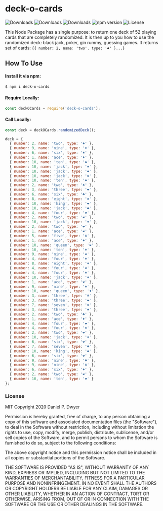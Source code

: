 # deck-o-cards

![Downloads](https://img.shields.io/npm/dw/deck-o-cards.svg)
![Downloads](https://img.shields.io/npm/dm/deck-o-cards.svg)
![Downloads](https://img.shields.io/npm/dt/deck-o-cards.svg)
![npm version](https://img.shields.io/npm/v/deck-o-cards.svg)
![License](https://img.shields.io/npm/l/deck-o-cards.svg)


This Node Package has a single purpose: to return one deck of 52 playing cards that are completely randomized. It is then up to you how to use the randomized deck: black jack, poker, gin rummy, guessing games. It returns set of cards: `{{ number: 2, name: 'two', type: '♠️' }...}`

## How To Use
#### Install it via npm:
```bash
$ npm i deck-o-cards
```
#### Require Locally:
```js
const deckOCards = require('deck-o-cards');
```
#### Call Locally:
```js
const deck = deckOCards.randomizedDeck();

deck = {
  { number: 2, name: 'two', type: '♠️' },
  { number: 9, name: 'nine', type: '♦️' },
  { number: 6, name: 'six', type: '♠️' },
  { number: 1, name: 'ace', type: '♦️' },
  { number: 10, name: 'ten', type: '♣️' },
  { number: 10, name: 'jack', type: '♠️' },
  { number: 10, name: 'jack', type: '♠️' },
  { number: 10, name: 'jack', type: '❤️' },
  { number: 10, name: 'ten', type: '♠️' },
  { number: 2, name: 'two', type: '♠️' },
  { number: 3, name: 'three', type: '❤️' },
  { number: 6, name: 'six', type: '♣️' },
  { number: 8, name: 'eight', type: '♠️' },
  { number: 10, name: 'king', type: '❤️' },
  { number: 10, name: 'jack', type: '♣️' },
  { number: 4, name: 'four', type: '❤️' },
  { number: 2, name: 'two', type: '❤️' },
  { number: 10, name: 'jack', type: '♦️' },
  { number: 2, name: 'two', type: '❤️' },
  { number: 1, name: 'ace', type: '❤️' },
  { number: 5, name: 'five', type: '♣️' },
  { number: 1, name: 'ace', type: '♠️' },
  { number: 10, name: 'queen', type: '❤️' },
  { number: 10, name: 'ten', type: '♦️' },
  { number: 9, name: 'nine', type: '❤️' },
  { number: 4, name: 'four', type: '♦️' },
  { number: 8, name: 'eight', type: '♦️' },
  { number: 4, name: 'four', type: '❤️' },
  { number: 4, name: 'four', type: '♠️' },
  { number: 10, name: 'jack', type: '♦️' },
  { number: 1, name: 'ace', type: '❤️' },
  { number: 9, name: 'nine', type: '♠️' },
  { number: 10, name: 'queen', type: '♦️' },
  { number: 3, name: 'three', type: '♣️' },
  { number: 3, name: 'three', type: '❤️' },
  { number: 7, name: 'seven', type: '❤️' },
  { number: 3, name: 'three', type: '♠️' },
  { number: 2, name: 'two', type: '♣️' },
  { number: 1, name: 'ace', type: '♦️' },
  { number: 4, name: 'four', type: '❤️' },
  { number: 4, name: 'four', type: '♠️' },
  { number: 2, name: 'two', type: '❤️' },
  { number: 10, name: 'jack', type: '♦️' },
  { number: 6, name: 'six', type: '❤️' },
  { number: 7, name: 'seven', type: '♣️' },
  { number: 10, name: 'king', type: '♠️' },
  { number: 6, name: 'six', type: '❤️' },
  { number: 9, name: 'nine', type: '♣️' },
  { number: 9, name: 'nine', type: '♣️' },
  { number: 6, name: 'six', type: '♠️' },
  { number: 2, name: 'two', type: '❤️' },
  { number: 10, name: 'ten', type: '❤️' }
};
```

### License

MIT Copyright 2020 Daniel P. Dwyer

Permission is hereby granted, free of charge, to any person obtaining a copy of this software and associated documentation files (the "Software"), to deal in the Software without restriction, including without limitation the rights to use, copy, modify, merge, publish, distribute, sublicense, and/or sell copies of the Software, and to permit persons to whom the Software is furnished to do so, subject to the following conditions:

The above copyright notice and this permission notice shall be included in all copies or substantial portions of the Software.

THE SOFTWARE IS PROVIDED "AS IS", WITHOUT WARRANTY OF ANY KIND, EXPRESS OR IMPLIED, INCLUDING BUT NOT LIMITED TO THE WARRANTIES OF MERCHANTABILITY, FITNESS FOR A PARTICULAR PURPOSE AND NONINFRINGEMENT. IN NO EVENT SHALL THE AUTHORS OR COPYRIGHT HOLDERS BE LIABLE FOR ANY CLAIM, DAMAGES OR OTHER LIABILITY, WHETHER IN AN ACTION OF CONTRACT, TORT OR OTHERWISE, ARISING FROM, OUT OF OR IN CONNECTION WITH THE SOFTWARE OR THE USE OR OTHER DEALINGS IN THE SOFTWARE.
